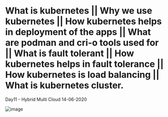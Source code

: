 # What is kubernetes || Why we use kubernetes || How kubernetes helps in deployment of the apps ||  What are podman and cri-o tools used for ||  What is fault tolerant ||  How kubernetes helps in fault tolerance ||  How kubernetes is load balancing || What is kubernetes cluster.

Day11 - Hybrid Multi Cloud 14-06-2020

![image](https://user-images.githubusercontent.com/49730521/88450975-d5fce080-ce70-11ea-8c00-b00132354e5e.png)
